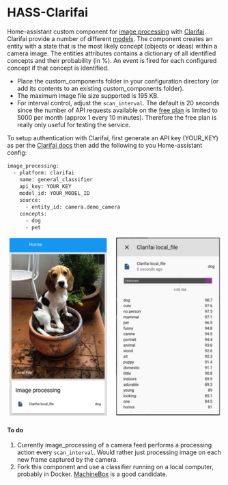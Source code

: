 # HASS-Clarifai
Home-assistant custom component for  [image processing](https://home-assistant.io/components/image_processing/) with [Clarifai](https://www.clarifai.com/). Clarifai provide a number of different [models](https://www.clarifai.com/models). The component creates an entity with a state that is the most likely concept (objects or ideas) within a camera image. The entities attributes contains a dictionary of all identified concepts and their probability (in %). An event is fired for each configured concept if that concept is identified.

* Place the custom_components folder in your configuration directory (or add its contents to an existing custom_components folder).
* The maximum image file size supported is 195 KB.
* For interval control, adjust the `scan_interval`. The default is 20 seconds since the number of API requests available on the [free plan](https://www.clarifai.com/pricing) is limited to 5000 per month (approx 1 every 10 minutes). Therefore the free plan is really only useful for testing the service.

To setup authentication with Clarifai, first generate an API key (YOUR_KEY) as per the [Clarifai docs](https://www.clarifai.com/developer/docs/) then add the following to you Home-assistant config:

```
image_processing:
  - platform: clarifai
    name: general_classifier
    api_key: YOUR_KEY
    model_id: YOUR_MODEL_ID
    source:
      - entity_id: camera.demo_camera
    concepts:
      - dog
      - pet

```

<p align="center">
<img src="https://github.com/robmarkcole/HASS-Clarifai/blob/master/images/usage.png" width="700">
</p>

#### To do
1. Currently image_processing of a camera feed performs a processing action every `scan_interval`. Would rather just processing image on each new frame captured by the camera.
2. Fork this component and use a classifier running on a local computer, probably in Docker. [MachineBox](https://machinebox.io/) is a good candidate. 
